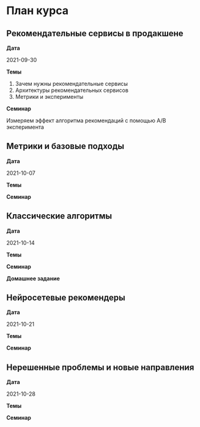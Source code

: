 # План курса

## Рекомендательные сервисы в продакшене

**Дата** 

2021-09-30

**Темы**
1. Зачем нужны рекомендательные сервисы
2. Архитектуры рекомендательных сервисов
3. Метрики и эксперименты

**Семинар**

Измеряем эффект алгоритма рекомендаций с помощью A/B эксперимента

## Метрики и базовые подходы

**Дата** 

2021-10-07

**Темы**

**Семинар**

## Классические алгоритмы

**Дата** 

2021-10-14

**Темы**

**Семинар**

**Домашнее задание**

## Нейросетевые рекомендеры

**Дата** 

2021-10-21

**Темы**

**Семинар**

## Нерешенные проблемы и новые направления

**Дата** 

2021-10-28

**Темы**

**Семинар**
